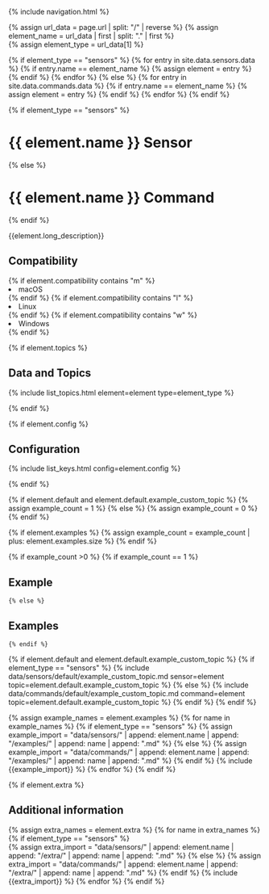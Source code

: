 {% include navigation.html %}

{% assign url_data = page.url | split: "/" | reverse %}
{% assign element_name = url_data | first | split: "." | first %}  
{% assign element_type = url_data[1] %}  


{% if element_type == "sensors" %}
{% for entry in site.data.sensors.data %}
    {% if entry.name == element_name %}
        {% assign element = entry %}
    {% endif %}
{% endfor %}
{% else %}
{% for entry in site.data.commands.data %}
    {% if entry.name == element_name %}
        {% assign element = entry %}
    {% endif %}
{% endfor %}
{% endif %}

{% if element_type == "sensors" %}
# {{ element.name }} Sensor
{% else %}
# {{ element.name }} Command
{% endif %}

{{element.long_description}}

## Compatibility

<div style="margin: 0 0 0 0;">
{% if element.compatibility contains "m" %}
<li>macOS</li>
{% endif %}
{% if element.compatibility contains "l" %}
<li>Linux</li>
{% endif %}
{% if element.compatibility contains "w" %}
<li>Windows</li>
{% endif %}
</div>

{% if element.topics %}
## Data and Topics

{% include list_topics.html element=element type=element_type %}
    
{% endif %}

{% if element.config %}
## Configuration

{% include list_keys.html config=element.config %}

{% endif %}


{% if element.default and element.default.example_custom_topic %}
    {% assign example_count = 1 %}
{% else %}
    {% assign example_count = 0 %}
{% endif %} 

{% if element.examples %}
    {% assign example_count = example_count | plus: element.examples.size %}
{% endif %} 

{% if example_count >0 %}
    {% if example_count == 1 %}
## Example
    {% else %}
## Examples
    {% endif %} 
 
{% if element.default and element.default.example_custom_topic %}
{% if element_type == "sensors" %}
{% include data/sensors/default/example_custom_topic.md sensor=element topic=element.default.example_custom_topic %}
{% else %}
{% include data/commands/default/example_custom_topic.md command=element topic=element.default.example_custom_topic %}
{% endif %}
{% endif %}

{% assign example_names = element.examples %}
    {% for name in example_names %}
    {% if element_type == "sensors" %}
        {% assign example_import = "data/sensors/" | append: element.name | append: "/examples/" | append: name | append: ".md" %}
    {% else %}
        {% assign example_import = "data/commands/" | append: element.name | append: "/examples/" | append: name | append: ".md" %}
    {% endif %}
{% include {{example_import}} %}
    {% endfor %}
{% endif %} 


{% if element.extra %}
## Additional information 
 
{% assign extra_names = element.extra %}
    {% for name in extra_names %}
        {% if element_type == "sensors" %}    
        {% assign extra_import = "data/sensors/" | append: element.name | append: "/extra/" | append: name | append: ".md" %}
        {% else %}
        {% assign extra_import = "data/commands/" | append: element.name | append: "/extra/" | append: name | append: ".md" %}
    {% endif %}
{% include {{extra_import}} %}
    {% endfor %}
{% endif %}



